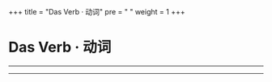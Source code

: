 +++
title = "Das Verb · 动词"
pre = "<i class='fas fa-map-signs'></i> "
weight = 1
+++

# Das Verb · 动词

---

[<i class="fas fa-check"></i>](./)

---
